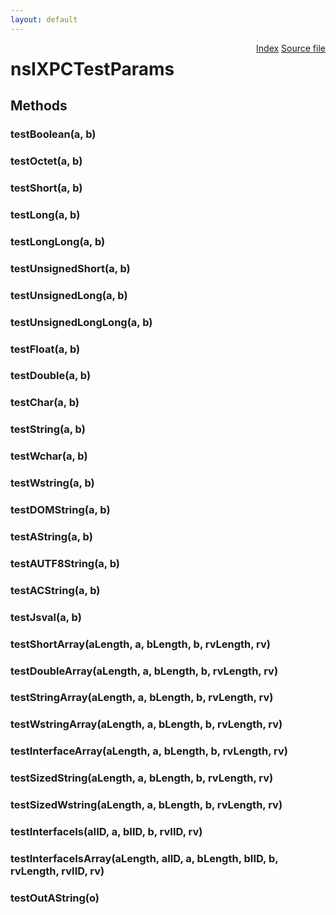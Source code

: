 ```yaml
---
layout: default
---
```

<div class='links' style='float:right'><a href="../index.html">Index</a>
<a href="http://dxr.mozilla.org/mozilla-central/source/js/xpconnect/tests/idl/xpctest_params.idl">Source file</a>
</div>

# nsIXPCTestParams #

## Methods ##

### testBoolean(a, b) ###

### testOctet(a, b) ###

### testShort(a, b) ###

### testLong(a, b) ###

### testLongLong(a, b) ###

### testUnsignedShort(a, b) ###

### testUnsignedLong(a, b) ###

### testUnsignedLongLong(a, b) ###

### testFloat(a, b) ###

### testDouble(a, b) ###

### testChar(a, b) ###

### testString(a, b) ###

### testWchar(a, b) ###

### testWstring(a, b) ###

### testDOMString(a, b) ###

### testAString(a, b) ###

### testAUTF8String(a, b) ###

### testACString(a, b) ###

### testJsval(a, b) ###

### testShortArray(aLength, a, bLength, b, rvLength, rv) ###

### testDoubleArray(aLength, a, bLength, b, rvLength, rv) ###

### testStringArray(aLength, a, bLength, b, rvLength, rv) ###

### testWstringArray(aLength, a, bLength, b, rvLength, rv) ###

### testInterfaceArray(aLength, a, bLength, b, rvLength, rv) ###

### testSizedString(aLength, a, bLength, b, rvLength, rv) ###

### testSizedWstring(aLength, a, bLength, b, rvLength, rv) ###

### testInterfaceIs(aIID, a, bIID, b, rvIID, rv) ###

### testInterfaceIsArray(aLength, aIID, a, bLength, bIID, b, rvLength, rvIID, rv) ###

### testOutAString(o) ###
